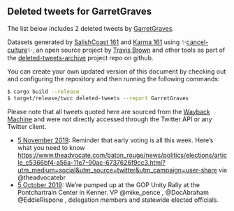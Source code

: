 ## Deleted tweets for GarretGraves

The list below includes 2 deleted tweets by
[GarretGraves](https://twitter.com/GarretGraves).



Datasets generated by [SalishCoast 161](https://twitter.com/SalishCoastA) and [Karma 161](https://twitter.com/KarmaOneSixOne)
using ✨[cancel-culture](https://github.com/travisbrown/cancel-culture)✨, an open source project by [Travis Brown](https://twitter.com/travisbrown) 
and other tools as part of the [deleted-tweets-archive](https://github.com/salcoast/deleted-tweets-archive/) project repo on github.

You can create your own updated version of this document by checking out and configuring the
repository and then running the following commands:

```bash
$ cargo build --release
$ target/release/twcc deleted-tweets --report GarretGraves
```

Please note that all tweets quoted here are sourced from the
[Wayback Machine](https://web.archive.org) and were not directly accessed through the Twitter API or
any Twitter client.

* [ 5 November 2019](https://web.archive.org/web/20191105142902/https://twitter.com/garretgraves/status/1191722985104826368): Reminder that early voting is all this week.  Here’s what you need to know  https://www.theadvocate.com/baton_rouge/news/politics/elections/article_c5366bf4-a56a-11e7-90ac-6737626f9cc3.html?utm_medium=social&utm_source=twitter&utm_campaign=user-share  via  @theadvocatebr
* [ 5 October 2019](https://web.archive.org/web/20191005182214/https://twitter.com/garretgraves/status/1180548284655575041): We’re pumped up at the GOP Unity Rally at the Pontchartrain Center in Kenner. VP  @mike_pence ,  @DocAbraham   @EddieRispone , delegation members and statewide elected officials.
